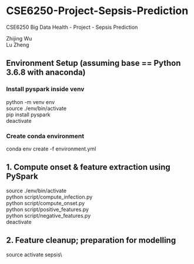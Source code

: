 # CSE6250-Project-Sepsis-Prediction
CSE6250 Big Data Health - Project - Sepsis Prediction

Zhijing Wu\
Lu Zheng

## Environment Setup (assuming base == Python 3.6.8 with anaconda)
### Install pyspark inside venv
python -m venv env\
source ./env/bin/activate\
pip install pyspark\
deactivate

### Create conda environment
conda env create -f environment.yml 

## 1. Compute onset & feature extraction using PySpark
source ./env/bin/activate\
python script/compute_infection.py\
python script/compute_onset.py\
python script/positive_features.py\
python script/negative_features.py\
deactivate

## 2. Feature cleanup; preparation for modelling
source activate sepsis\

